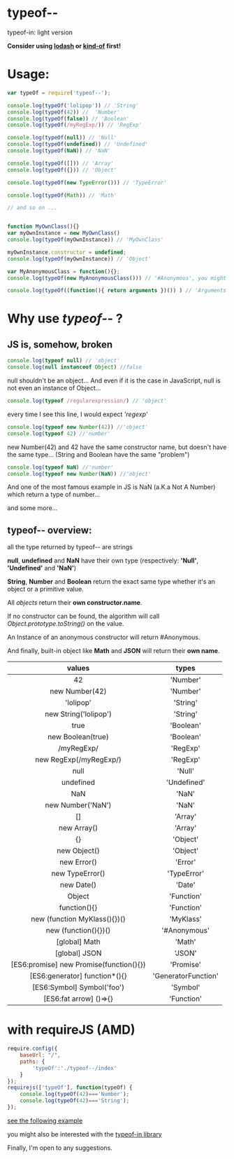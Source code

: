 # typeof--
typeof-in: light version

**Consider using [lodash](https://lodash.com) or [kind-of](https://www.npmjs.com/package/kind-of) first!**
# Usage:
```js
var typeOf = require('typeof--');

console.log(typeOf('lolipop')) // 'String'
console.log(typeOf(42)) //  'Number'
console.log(typeOf(false)) // 'Boolean'
console.log(typeOf(/myRegExp/)) // 'RegExp'

console.log(typeOf(null)) // 'Null'
console.log(typeOf(undefined)) // 'Undefined'
console.log(typeOf(NaN)) // 'NaN'

console.log(typeOf([])) // 'Array'
console.log(typeOf({})) // 'Object'

console.log(typeOf(new TypeError())) // 'TypeError'

console.log(typeOf(Math)) // 'Math'

// and so on ...


function MyOwnClass(){}
var myOwnInstance = new MyOwnClass()
console.log(typeOf(myOwnInstance)) // 'MyOwnClass'

myOwnInstance.constructor = undefined;
console.log(typeOf(myOwnInstance)) // 'Object'

var MyAnonymousClass = function(){}; 
console.log(typeOf(new MyAnonymousClass())) // '#Anonymous', you might prefer to use instanceof here.

console.log(typeOf((function(){ return arguments })()) ) // 'Arguments'
```



# Why use *typeof--* ? 
## JS is, somehow, broken
```js
console.log(typeof null) // 'object'
console.log(null instanceof Object) //false
``` 
null shouldn't be an object... And even if it is the case in JavaScript, null is not even an instance of Object...

```js
console.log(typeof /regularexpression/) // 'object'
```
every time I see this line, I would expect *'regexp'*

```js
console.log(typeof new Number(42)) //'object'
console.log(typeof 42) //'number'
```
new Number(42) and 42 have the same constructor name, but doesn't have the same type...
(String and Boolean have the same "problem")

```js
console.log(typeof NaN) //'number'
console.log(typeof new Number(NaN)) //'object'
```
And one of the most famous example in JS is NaN (a.K.a Not A Number) which return a type of number...

and some more...

## typeof-- overview:

all the type returned by typeof-- are strings

**null**, **undefined** and **NaN** have their own type (respectively: **'Null'**, **'Undefined'** and **'NaN'**)

**String**, **Number** and **Boolean** return the exact same type whether it's an object or a primitive value.

All *objects* return their **own constructor.name**.

If no constructor can be found, the algorithm will call *Object.prototype.toString()* on the value.

An Instance of an anonymous constructor will return #Anonymous.

And finally, built-in object like **Math** and **JSON** will return their **own name**.


|                **values**               |      **types**      |
|:---------------------------------------:|:-------------------:|
|                    42                   |       'Number'      |
|              new Number(42)             |       'Number'      |
|                'lolipop'                |       'String'      |
|          new String('lolipop')          |       'String'      |
|                   true                  |      'Boolean'      |
|            new Boolean(true)            |      'Boolean'      |
|                /myRegExp/               |       'RegExp'      |
|          new RegExp(/myRegExp/)         |       'RegExp'      |
|                   null                  |        'Null'       |
|                undefined                |     'Undefined'     |
|                   NaN                   |        'NaN'        |
|            new Number('NaN')            |        'NaN'        |
|                    []                   |       'Array'       |
|               new Array()               |       'Array'       |
|                    {}                   |       'Object'      |
|               new Object()              |       'Object'      |
|               new Error()               |       'Error'       |
|             new TypeError()             |     'TypeError'     |
|                new Date()               |        'Date'       |
|                  Object                 |      'Function'     |
|               function(){}              |      'Function'     |
|       new (function MyKlass(){})()      |      'MyKlass'      |
|           new (function(){})()          |     '#Anonymous'    |
| [global] Math                           |        'Math'       |
| [global] JSON                           |        'JSON'       |
| [ES6:promise] new Promise(function(){}) |      'Promise'      |
| [ES6:generator] function*(){}           | 'GeneratorFunction' |
| [ES6:Symbol] Symbol('foo')              |       'Symbol'      |
| [ES6:fat arrow] ()=>{}                  |      'Function'     |

# with requireJS (AMD)
```js
require.config({
    baseUrl: "/",
    paths: {
        'typeOf':'./typeof--/index'
    }
});
requirejs(['typeOf'], function(typeOf) {
    console.log(typeOf(42)==='Number');
    console.log(typeOf(42)==='String');
});
```
[see the following example](https://github.com/d-mon-/typeof--/tree/master/example)

you might also be interested with the [typeof-in library](https://www.npmjs.com/package/typeof-in)

Finally, I'm open to any suggestions.


